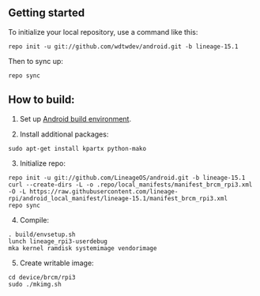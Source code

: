 
Getting started
---------------

To initialize your local repository, use a command like this:
```
repo init -u git://github.com/wdtwdev/android.git -b lineage-15.1
```
Then to sync up:
```
repo sync
```

How to build:
-------------

1. Set up [Android build environment](https://source.android.com/setup/initializing).

2. Install additional packages:

```
sudo apt-get install kpartx python-mako
```

3. Initialize repo:

```
repo init -u git://github.com/LineageOS/android.git -b lineage-15.1
curl --create-dirs -L -o .repo/local_manifests/manifest_brcm_rpi3.xml -O -L https://raw.githubusercontent.com/lineage-rpi/android_local_manifest/lineage-15.1/manifest_brcm_rpi3.xml
repo sync
```

4. Compile:

```
. build/envsetup.sh
lunch lineage_rpi3-userdebug
mka kernel ramdisk systemimage vendorimage
```

5. Create writable image:

```
cd device/brcm/rpi3
sudo ./mkimg.sh
```
